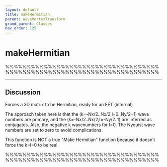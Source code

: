 ```yaml
---
layout: default
title: makeHermitian
parent: WaveVortexTransform
grand_parent: Classes
nav_order: 125
---
```


#  makeHermitian

%%%%%%%%%%%%%%%%%%%%%%%%%%%%%%%%%%%%%%%%%%%%%%%%%%%%%%%%%%%%%%%%%%%%%%%%


---

## Discussion

  Forces a 3D matrix to be Hermitian, ready for an FFT (internal)
 
  The approach taken here is that the (k=-Nx/2..Nx/2,l=0..Ny/2+1) wave
  numbers are primary, and the (k=-Nx/2..Nx/2,l=-Ny/2..1) are inferred as
  conjugates. Also, the negative k wavenumbers for l=0. The Nyquist wave
  numbers are set to zero to avoid complications.
 
  This function is NOT a true "Make Hermitian" function because it
  doesn't force the k=l=0 to be real.
 
 %%%%%%%%%%%%%%%%%%%%%%%%%%%%%%%%%%%%%%%%%%%%%%%%%%%%%%%%%%%%%%%%%%%%%%%%
